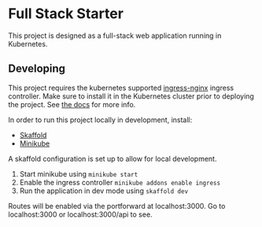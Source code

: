 # Full Stack Starter

This project is designed as a full-stack web application running in Kubernetes.

## Developing

This project requires the kubernetes supported
[ingress-nginx](https://kubernetes.github.io/ingress-nginx/user-guide/nginx-configuration/) ingress
controller. Make sure to install it in the Kubernetes cluster prior to deploying the project. See
[the docs](https://kubernetes.github.io/ingress-nginx/deploy/#quick-start) for more info.

In order to run this project locally in development, install:

- [Skaffold](https://skaffold.dev/)
- [Minikube](https://minikube.sigs.k8s.io/docs/start/)

A skaffold configuration is set up to allow for local development.

1. Start minikube using `minikube start`
2. Enable the ingress controller `minikube addons enable ingress`
3. Run the application in dev mode using `skaffold dev`

Routes will be enabled via the portforward at localhost:3000. Go to localhost:3000 or
localhost:3000/api to see.
